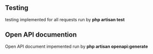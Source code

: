 ## Testing
testing implemented for all requests run by **php artisan test**

## Open API documention
Open API document impemented run by **php artisan openapi:generate**